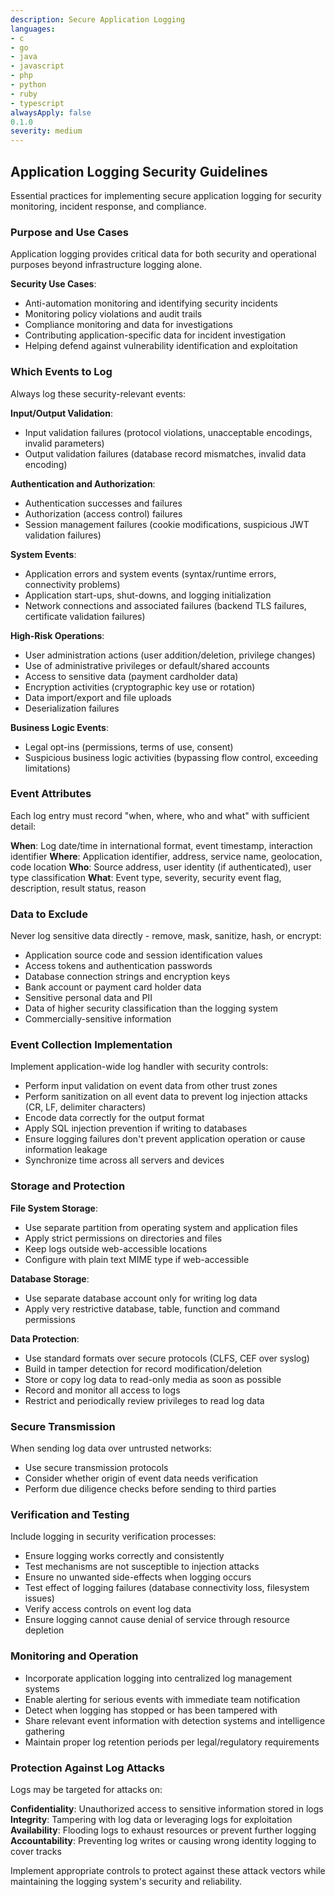 ```yaml
---
description: Secure Application Logging
languages:
- c
- go
- java
- javascript
- php
- python
- ruby
- typescript
alwaysApply: false
0.1.0
severity: medium
---
```


## Application Logging Security Guidelines

Essential practices for implementing secure application logging for security monitoring, incident response, and compliance.

### Purpose and Use Cases

Application logging provides critical data for both security and operational purposes beyond infrastructure logging alone.

**Security Use Cases**:
- Anti-automation monitoring and identifying security incidents
- Monitoring policy violations and audit trails
- Compliance monitoring and data for investigations
- Contributing application-specific data for incident investigation
- Helping defend against vulnerability identification and exploitation

### Which Events to Log

Always log these security-relevant events:

**Input/Output Validation**:
- Input validation failures (protocol violations, unacceptable encodings, invalid parameters)
- Output validation failures (database record mismatches, invalid data encoding)

**Authentication and Authorization**:
- Authentication successes and failures
- Authorization (access control) failures
- Session management failures (cookie modifications, suspicious JWT validation failures)

**System Events**:
- Application errors and system events (syntax/runtime errors, connectivity problems)
- Application start-ups, shut-downs, and logging initialization
- Network connections and associated failures (backend TLS failures, certificate validation failures)

**High-Risk Operations**:
- User administration actions (user addition/deletion, privilege changes)
- Use of administrative privileges or default/shared accounts
- Access to sensitive data (payment cardholder data)
- Encryption activities (cryptographic key use or rotation)
- Data import/export and file uploads
- Deserialization failures

**Business Logic Events**:
- Legal opt-ins (permissions, terms of use, consent)
- Suspicious business logic activities (bypassing flow control, exceeding limitations)

### Event Attributes

Each log entry must record "when, where, who and what" with sufficient detail:

**When**: Log date/time in international format, event timestamp, interaction identifier
**Where**: Application identifier, address, service name, geolocation, code location
**Who**: Source address, user identity (if authenticated), user type classification
**What**: Event type, severity, security event flag, description, result status, reason

### Data to Exclude

Never log sensitive data directly - remove, mask, sanitize, hash, or encrypt:

- Application source code and session identification values
- Access tokens and authentication passwords
- Database connection strings and encryption keys
- Bank account or payment card holder data
- Sensitive personal data and PII
- Data of higher security classification than the logging system
- Commercially-sensitive information

### Event Collection Implementation

Implement application-wide log handler with security controls:

- Perform input validation on event data from other trust zones
- Perform sanitization on all event data to prevent log injection attacks (CR, LF, delimiter characters)
- Encode data correctly for the output format
- Apply SQL injection prevention if writing to databases
- Ensure logging failures don't prevent application operation or cause information leakage
- Synchronize time across all servers and devices

### Storage and Protection

**File System Storage**:
- Use separate partition from operating system and application files
- Apply strict permissions on directories and files
- Keep logs outside web-accessible locations
- Configure with plain text MIME type if web-accessible

**Database Storage**:
- Use separate database account only for writing log data
- Apply very restrictive database, table, function and command permissions

**Data Protection**:
- Use standard formats over secure protocols (CLFS, CEF over syslog)
- Build in tamper detection for record modification/deletion
- Store or copy log data to read-only media as soon as possible
- Record and monitor all access to logs
- Restrict and periodically review privileges to read log data

### Secure Transmission

When sending log data over untrusted networks:
- Use secure transmission protocols
- Consider whether origin of event data needs verification
- Perform due diligence checks before sending to third parties

### Verification and Testing

Include logging in security verification processes:
- Ensure logging works correctly and consistently
- Test mechanisms are not susceptible to injection attacks
- Ensure no unwanted side-effects when logging occurs
- Test effect of logging failures (database connectivity loss, filesystem issues)
- Verify access controls on event log data
- Ensure logging cannot cause denial of service through resource depletion

### Monitoring and Operation

- Incorporate application logging into centralized log management systems
- Enable alerting for serious events with immediate team notification
- Detect when logging has stopped or has been tampered with
- Share relevant event information with detection systems and intelligence gathering
- Maintain proper log retention periods per legal/regulatory requirements

### Protection Against Log Attacks

Logs may be targeted for attacks on:

**Confidentiality**: Unauthorized access to sensitive information stored in logs
**Integrity**: Tampering with log data or leveraging logs for exploitation
**Availability**: Flooding logs to exhaust resources or prevent further logging
**Accountability**: Preventing log writes or causing wrong identity logging to cover tracks

Implement appropriate controls to protect against these attack vectors while maintaining the logging system's security and reliability.